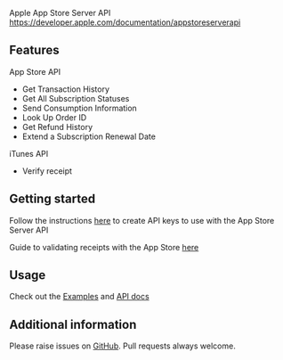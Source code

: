 Apple App Store Server
API <a href="https://developer.apple.com/documentation/appstoreserverapi">https://developer.apple.com/documentation/appstoreserverapi</a>

## Features

App Store API

- Get Transaction History
- Get All Subscription Statuses
- Send Consumption Information
- Look Up Order ID
- Get Refund History
- Extend a Subscription Renewal Date

iTunes API

- Verify receipt

## Getting started

Follow the
instructions <a href="https://developer.apple.com/documentation/appstoreserverapi/creating_api_keys_to_use_with_the_app_store_server_api">
here</a> to create API keys to use with the App Store Server API

Guide to validating receipts with the App Store
<a href="https://developer.apple.com/documentation/storekit/original_api_for_in-app_purchase/validating_receipts_with_the_app_store">
here</a>

## Usage

Check out the <a href="https://pub.dev/packages/app_store_server_sdk/example">Examples</a>
and <a href="https://pub.dev/documentation/app_store_server_sdk/latest/">API docs</a>

## Additional information

Please raise issues on <a href="https://github.com/Omnimind-Ltd/app_store_server_sdk/issues">GitHub</a>. Pull requests
always welcome.
